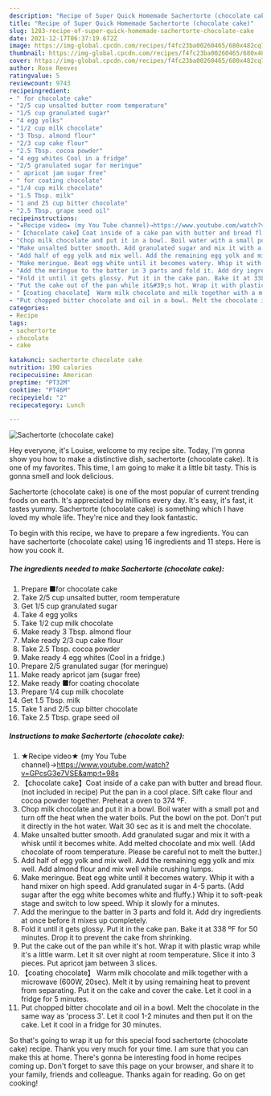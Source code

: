 ```yaml
---
description: "Recipe of Super Quick Homemade Sachertorte (chocolate cake)"
title: "Recipe of Super Quick Homemade Sachertorte (chocolate cake)"
slug: 1283-recipe-of-super-quick-homemade-sachertorte-chocolate-cake
date: 2021-12-17T06:37:19.672Z
image: https://img-global.cpcdn.com/recipes/f4fc23ba00260465/680x482cq70/sachertorte-chocolate-cake-recipe-main-photo.jpg
thumbnail: https://img-global.cpcdn.com/recipes/f4fc23ba00260465/680x482cq70/sachertorte-chocolate-cake-recipe-main-photo.jpg
cover: https://img-global.cpcdn.com/recipes/f4fc23ba00260465/680x482cq70/sachertorte-chocolate-cake-recipe-main-photo.jpg
author: Rose Reeves
ratingvalue: 5
reviewcount: 9743
recipeingredient:
- " for chocolate cake"
- "2/5 cup unsalted butter room temperature"
- "1/5 cup granulated sugar"
- "4 egg yolks"
- "1/2 cup milk chocolate"
- "3 Tbsp. almond flour"
- "2/3 cup cake flour"
- "2.5 Tbsp. cocoa powder"
- "4 egg whites Cool in a fridge"
- "2/5 granulated sugar for meringue"
- " apricot jam sugar free"
- " for coating chocolate"
- "1/4 cup milk chocolate"
- "1.5 Tbsp. milk"
- "1 and 25 cup bitter chocolate"
- "2.5 Tbsp. grape seed oil"
recipeinstructions:
- "★Recipe video★ (my You Tube channel)→https://www.youtube.com/watch?v=GPcsG3e7VSE&amp;t=98s"
- "【chocolate cake】Coat inside of a cake pan with butter and bread flour.(not included in recipe) Put the pan in a cool place. Sift cake flour and cocoa powder together. Preheat a oven to 374 ºF."
- "Chop milk chocolate and put it in a bowl. Boil water with a small pot and turn off the heat when the water boils. Put the bowl on the pot. Don&#39;t put it directly in the hot water. Wait 30 sec as it is and melt the chocolate."
- "Make unsalted butter smooth. Add granulated sugar and mix it with a whisk until it becomes white. Add melted chocolate and mix well. (Add chocolate of room temperature. Please be careful not to melt the butter.)"
- "Add half of egg yolk and mix well. Add the remaining egg yolk and mix well. Add almond flour and mix well while crushing lumps."
- "Make meringue. Beat egg white until it becomes watery. Whip it with a hand mixer on high speed. Add granulated sugar in 4-5 parts. (Add sugar after the egg white becomes white and fluffy.) Whip it to soft-peak stage and switch to low speed. Whip it slowly for a minutes."
- "Add the meringue to the batter in 3 parts and fold it. Add dry ingredients at once before it mixes up completely."
- "Fold it until it gets glossy. Put it in the cake pan. Bake it at 338 ºF for 50 minutes. Drop it to prevent the cake from shrinking."
- "Put the cake out of the pan while it&#39;s hot. Wrap it with plastic wrap while it&#39;s a little warm. Let it sit over night at room temperature. Slice it into 3 pieces. Put apricot jam between 3 slices."
- "【coating chocolate】 Warm milk chocolate and milk together with a microwave (600W, 20sec). Melt it by using remaining heat to prevent from separating. Put it on the cake and cover the cake. Let it cool in a fridge for 5 minutes."
- "Put chopped bitter chocolate and oil in a bowl. Melt the chocolate in the same way as &#39;process 3&#39;. Let it cool 1-2 minutes and then put it on the cake. Let it cool in a fridge for 30 minutes."
categories:
- Recipe
tags:
- sachertorte
- chocolate
- cake

katakunci: sachertorte chocolate cake 
nutrition: 190 calories
recipecuisine: American
preptime: "PT32M"
cooktime: "PT46M"
recipeyield: "2"
recipecategory: Lunch

---
```



![Sachertorte (chocolate cake)](https://img-global.cpcdn.com/recipes/f4fc23ba00260465/680x482cq70/sachertorte-chocolate-cake-recipe-main-photo.jpg)

Hey everyone, it's Louise, welcome to my recipe site. Today, I'm gonna show you how to make a distinctive dish, sachertorte (chocolate cake). It is one of my favorites. This time, I am going to make it a little bit tasty. This is gonna smell and look delicious.



Sachertorte (chocolate cake) is one of the most popular of current trending foods on earth. It's appreciated by millions every day. It's easy, it's fast, it tastes yummy. Sachertorte (chocolate cake) is something which I have loved my whole life. They're nice and they look fantastic.


To begin with this recipe, we have to prepare a few ingredients. You can have sachertorte (chocolate cake) using 16 ingredients and 11 steps. Here is how you cook it.

<!--inarticleads1-->

##### The ingredients needed to make Sachertorte (chocolate cake):

1. Prepare  ■for chocolate cake
1. Take 2/5 cup unsalted butter, room temperature
1. Get 1/5 cup granulated sugar
1. Take 4 egg yolks
1. Take 1/2 cup milk chocolate
1. Make ready 3 Tbsp. almond flour
1. Make ready 2/3 cup cake flour
1. Take 2.5 Tbsp. cocoa powder
1. Make ready 4 egg whites (Cool in a fridge.)
1. Prepare 2/5 granulated sugar (for meringue)
1. Make ready  apricot jam (sugar free)
1. Make ready  ■for coating chocolate
1. Prepare 1/4 cup milk chocolate
1. Get 1.5 Tbsp. milk
1. Take 1 and 2/5 cup bitter chocolate
1. Take 2.5 Tbsp. grape seed oil




<!--inarticleads2-->

##### Instructions to make Sachertorte (chocolate cake):

1. ★Recipe video★ (my You Tube channel)→https://www.youtube.com/watch?v=GPcsG3e7VSE&amp;t=98s
1. 【chocolate cake】Coat inside of a cake pan with butter and bread flour.(not included in recipe) Put the pan in a cool place. Sift cake flour and cocoa powder together. Preheat a oven to 374 ºF.
1. Chop milk chocolate and put it in a bowl. Boil water with a small pot and turn off the heat when the water boils. Put the bowl on the pot. Don&#39;t put it directly in the hot water. Wait 30 sec as it is and melt the chocolate.
1. Make unsalted butter smooth. Add granulated sugar and mix it with a whisk until it becomes white. Add melted chocolate and mix well. (Add chocolate of room temperature. Please be careful not to melt the butter.)
1. Add half of egg yolk and mix well. Add the remaining egg yolk and mix well. Add almond flour and mix well while crushing lumps.
1. Make meringue. Beat egg white until it becomes watery. Whip it with a hand mixer on high speed. Add granulated sugar in 4-5 parts. (Add sugar after the egg white becomes white and fluffy.) Whip it to soft-peak stage and switch to low speed. Whip it slowly for a minutes.
1. Add the meringue to the batter in 3 parts and fold it. Add dry ingredients at once before it mixes up completely.
1. Fold it until it gets glossy. Put it in the cake pan. Bake it at 338 ºF for 50 minutes. Drop it to prevent the cake from shrinking.
1. Put the cake out of the pan while it&#39;s hot. Wrap it with plastic wrap while it&#39;s a little warm. Let it sit over night at room temperature. Slice it into 3 pieces. Put apricot jam between 3 slices.
1. 【coating chocolate】 Warm milk chocolate and milk together with a microwave (600W, 20sec). Melt it by using remaining heat to prevent from separating. Put it on the cake and cover the cake. Let it cool in a fridge for 5 minutes.
1. Put chopped bitter chocolate and oil in a bowl. Melt the chocolate in the same way as &#39;process 3&#39;. Let it cool 1-2 minutes and then put it on the cake. Let it cool in a fridge for 30 minutes.




So that's going to wrap it up for this special food sachertorte (chocolate cake) recipe. Thank you very much for your time. I am sure that you can make this at home. There's gonna be interesting food in home recipes coming up. Don't forget to save this page on your browser, and share it to your family, friends and colleague. Thanks again for reading. Go on get cooking!
